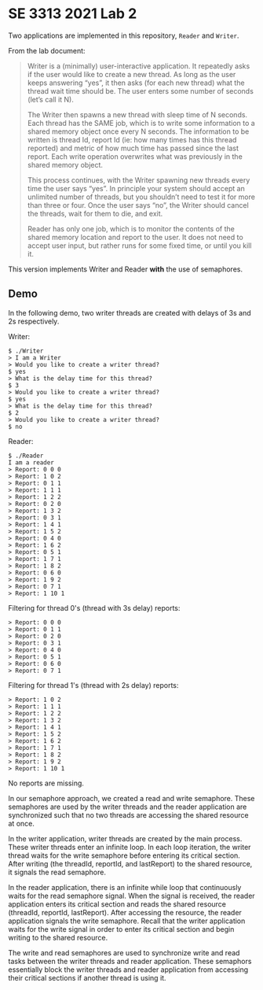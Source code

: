 # SE 3313 2021 Lab 2

Two applications are implemented in this repository, `Reader` and `Writer`.

From the lab document:

> Writer is a (minimally) user-interactive application. It repeatedly asks if the user would like to create a new thread. As long as the user keeps answering “yes”, it then asks (for each new thread) what the thread wait time should be. The user enters some number of seconds (let’s call it N).
>
> The Writer then spawns a new thread with sleep time of N seconds. Each thread has the SAME job, which is to write some information to a shared memory object once every N seconds. The information to be written is thread Id, report Id (ie: how many times has this thread reported) and metric of how much time has passed since the last report. Each write operation overwrites what was previously in the shared memory object.
>
> This process continues, with the Writer spawning new threads every time the user says “yes”. In principle your system should accept an unlimited number of threads, but you shouldn’t need to test it for more than three or four. Once the user says “no”, the Writer should cancel the threads, wait for them to die, and exit.
>
> Reader has only one job, which is to monitor the contents of the shared memory location and report to the user. It does not need to accept user input, but rather runs for some fixed time, or until you kill it.

This version implements Writer and Reader **with** the use of semaphores.

## Demo

In the following demo, two writer threads are created with delays of 3s and 2s respectively.

Writer:

```
$ ./Writer
> I am a Writer
> Would you like to create a writer thread?
$ yes
> What is the delay time for this thread?
$ 3
> Would you like to create a writer thread?
$ yes
> What is the delay time for this thread?
$ 2
> Would you like to create a writer thread?
$ no
```

Reader:

```
$ ./Reader
I am a reader
> Report: 0 0 0
> Report: 1 0 2
> Report: 0 1 1
> Report: 1 1 1
> Report: 1 2 2
> Report: 0 2 0
> Report: 1 3 2
> Report: 0 3 1
> Report: 1 4 1
> Report: 1 5 2
> Report: 0 4 0
> Report: 1 6 2
> Report: 0 5 1
> Report: 1 7 1
> Report: 1 8 2
> Report: 0 6 0
> Report: 1 9 2
> Report: 0 7 1
> Report: 1 10 1
```

Filtering for thread 0's (thread with 3s delay) reports:

```
> Report: 0 0 0
> Report: 0 1 1
> Report: 0 2 0
> Report: 0 3 1
> Report: 0 4 0
> Report: 0 5 1
> Report: 0 6 0
> Report: 0 7 1
```

Filtering for thread 1's (thread with 2s delay) reports:

```
> Report: 1 0 2
> Report: 1 1 1
> Report: 1 2 2
> Report: 1 3 2
> Report: 1 4 1
> Report: 1 5 2
> Report: 1 6 2
> Report: 1 7 1
> Report: 1 8 2
> Report: 1 9 2
> Report: 1 10 1
```

No reports are missing.

In our semaphore approach, we created a read and write semaphore. These semaphores are used by the writer threads and the reader application are synchronized such that no two threads are accessing the shared resource at once.

In the writer application, writer threads are created by the main process. These writer threads enter an infinite loop. In each loop iteration, the writer thread waits for the write semaphore before entering its critical section. After writing (the threadId, reportId, and lastReport) to the shared resource, it signals the read semaphore.

In the reader application, there is an infinite while loop that continuously waits for the read semaphore signal. When the signal is received, the reader application enters its critical section and reads the shared resource (threadId, reportId, lastReport). After accessing the resource, the reader application signals the write semaphore. Recall that the writer application waits for the write signal in order to enter its critical section and begin writing to the shared resource.

The write and read semaphores are used to synchronize write and read tasks between the writer threads and reader application. These semaphors essentially block the writer threads and reader application from accessing their critical sections if another thread is using it.
